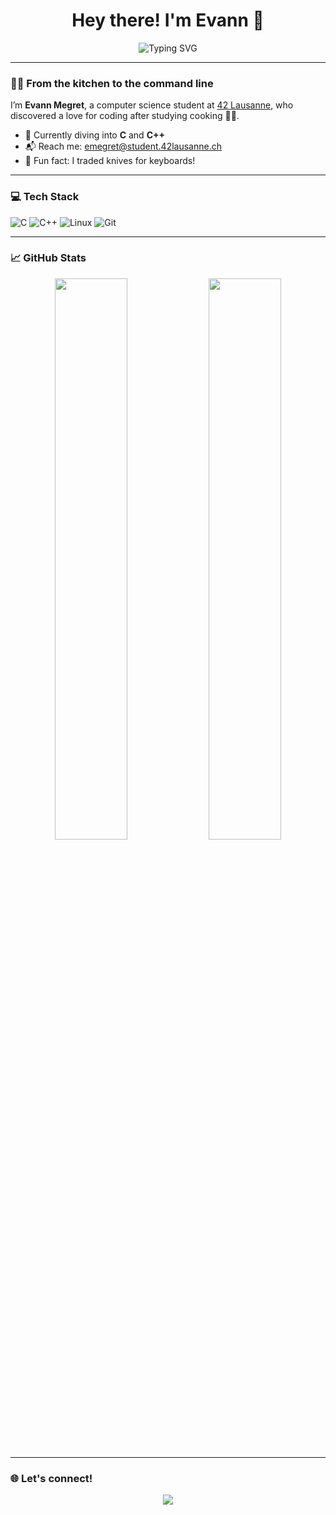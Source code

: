 <h1 align="center">Hey there! I'm Evann 👋</h1>

<p align="center">
  <img src="https://readme-typing-svg.herokuapp.com?font=Fira+Code&weight=700&size=22&pause=1000&color=F7F7F7&center=true&vCenter=true&multiline=true&width=800&lines=Computer+Science+Student+from+France;Ex-Chef+turned+Coder;Currently+learning+C+and+C%2B%2B+at+42+Lausanne" alt="Typing SVG" />
</p>

---

### 👨‍🍳 From the kitchen to the command line
I’m **Evann Megret**, a computer science student at [42 Lausanne](https://42lausanne.ch), who discovered a love for coding after studying cooking 👨‍🍳.

- 🔭 Currently diving into **C** and **C++**
- 📬 Reach me: emegret@student.42lausanne.ch
- 🎯 Fun fact: I traded knives for keyboards!

---

### 💻 Tech Stack
![C](https://img.shields.io/badge/C-A8B9CC?style=flat-square&logo=c&logoColor=white)
![C++](https://img.shields.io/badge/C%2B%2B-00599C?style=flat-square&logo=c%2B%2B&logoColor=white)
![Linux](https://img.shields.io/badge/Linux-FCC624?style=flat-square&logo=linux&logoColor=black)
![Git](https://img.shields.io/badge/Git-F05032?style=flat-square&logo=git&logoColor=white)

---

### 📈 GitHub Stats
<p align="center">
  <img width="48%" src="https://github-readme-stats.vercel.app/api?username=evann0105&show_icons=true&theme=radical" />
  <img width="48%" src="https://github-readme-streak-stats.herokuapp.com/?user=evann0105&theme=radical" />
</p>

---

### 🌐 Let's connect!
<p align="center">
  <a href="https://github.com/evann0105"><img src="https://img.shields.io/github/followers/evann0105?label=Follow&style=social"></a>
</p>
